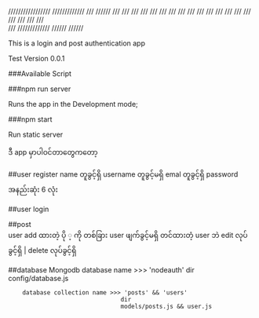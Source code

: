 
///////////////// /////////////     ///        //////        ///
      ///                 ///        ///      ///  ///      ///
     ///                ///           ///    ///    ///    /// 
    ///               ///              ///  ///      ///  ///  
   ///              /////////////      //////         //////  

This is a login and post authentication app             

Test Version 0.0.1

###Available Script

###npm run server

Runs the app in the Development mode;

###npm start 

Run static server

ဒီ app မှာပါဝင်တာတွေကတော့ 

##user register 
    name တူခွင့်ရှိ
    username တူခွင့်မရှိ
    emal တူခွင့်ရှိ
    password အနည်းဆုံး 6 လုံး

##user login

##post    
    user add ထားတဲ့ ပို ့ ကို တစ်ခြား user ဖျက်ခွင့်မရှိ
    တင်ထားတံ့ user ဘဲ edit လုပ်ခွင့်ရှိ | delete လုပ်ခွင့်ရှိ

##database
    Mongodb
        database name >>> 'nodeauth'
                        dir 
                        config/database.js

        database collection name >>> 'posts' && 'users'
                                    dir
                                    models/posts.js && user.js